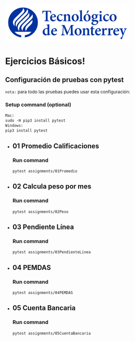 ![Tec de Monterrey](images/logotecmty.png)
# Ejercicios Básicos!

## Configuración de pruebas con **pytest**

`nota:` para todo las pruebas puedes usar esta configuración:
### Setup command (optional)
```
Mac:
sudo -H pip3 install pytest
Windows:
pip3 install pytest
```


- ## 01 Promedio Calificaciones
    ### Run command
    ```
    pytest assignments/01Promedio
    ```

- ## 02 Calcula peso por mes
    ### Run command
    ```
    pytest assignments/02Peso
    ```

- ## 03 Pendiente Línea
    ### Run command
    ```
    pytest assignments/03PendienteLinea
    ```

- ## 04 PEMDAS
    ### Run command
    ```
    pytest assignments/04PEMDAS
    ```

- ## 05 Cuenta Bancaria
    ### Run command
    ```
    pytest assignments/05CuentaBancaria
    ```